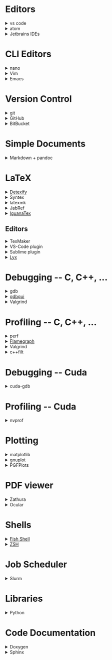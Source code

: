 # Editors

<details><summary>vs code</summary>
</details>

<details><summary>atom</summary>
</details>

<details><summary>Jetbrains IDEs</summary>
Kostenpflichtige IDE für Java, Python, C, C++, PHP.

 * Es gibt eine kostenlose [Studentenversion](https://www.jetbrains.com/student/).

</details>

# CLI Editors

<details><summary>nano</summary>
Die am einfachsten zu benutzende Option. Mit selbsterklärender Benutzung.
</details>

<details><summary>Vim</summary>
Komplexerer Command Line Editor mit komplexerer Bedinung aber extrem vielen Features. Am Anfang sollte man sich ein Vim-Cheat-Sheet googeln.
</details>

<details><summary>Emacs</summary>
Komplexerer Command Line Editor mit komplexerer Bedinung aber extrem vielen Features. Am Anfang sollte man sich ein Emacs-Cheat-Sheet googeln.
</details>

# Version Control

<details><summary>git</summary>

 * Das [Git Book](https://git-scm.com/book/en/v2) ist ein guter Startpunkt.
 * `git gui` um Commits zu erstellen und `gitk` um die History anzuschauen.

</details>

<details><summary>GitHub</summary>
Host für Git-Repositories.

 * Wenn man sich einen Studenten Account zulegt, kann man auch private Repos machen.

</details>

<details><summary>BitBucket</summary>
Kostenlose alternative zu GitHub mit privaten Repositories.
</details>

# Simple Documents

<details><summary>Markdown + pandoc</summary>
Good for writing pdf documents quickly. Not as nice as LaTeX but good enough for exercises.

 * Can compile markdown to pdf, html and many others.
 * Allows inline html, latex, latex formulas, ...

</details>

# LaTeX

<details><summary><a href="http://detexify.kirelabs.org/classify.html">Detexify</a></summary>
Male das Symbol das du brauchst und Detexify sagt dir den LaTeX-Befehl und das zugehörige Package.
</details>

<details><summary>Syntex</summary>
Wenn man LaTeX mit der Option `--synctex=1` kompiliert, wird eine `*.synctex.gz` Datei erstellt, die die Vorwärts- und Rückwärtssuche ermöglicht. Das heißt konkret, dass man im Editor bzw. PDF/PS/DVI-Viewer, der das unterstützt, durch Strg + Klick auf eine Stelle, jeweils zu der selben Stelle im anderen Programm kommt.
</details>

<details><summary>latexmk</summary>
Perl-Skript das automatisch die nötige Anzahl an Schritten für Index, BibTeX/Biber, Referenzen, etc. ausführt.

 * Die Option `Option -pvc` bewirkt automatisch eine kontinuierliche Vorschau.

</details>

<details><summary>JabRef</summary>
Tool zum Verwalten von Literatur für Latex auf Basis von BibTeX. Man kann suchen, PDFs verknüpfen und Zusammenfassungen schreiben.
</details>

<details><summary><a href="http://www.jonathanleroux.org/software/iguanatex/">IguanaTex</a></summary>
Plugin für PowerPoint um Latex-Formeln direkt einzubinden.
</details>

## Editors

<details><summary>TexMaker</summary>
</details>

<details><summary>VS-Code plugin</summary>
</details>

<details><summary>Sublime plugin</summary>

 * LaTeXTools
 * LaTeX-cwl

</details>

<details><summary><a href="https://www.lyx.org/Screenshots">Lyx</a></summary>
WYSIWYM Editor für Dokumente. Formeln werden direkt (fast) so gesetzt wie sie später aussehen. Verwendet intern LaTeX und kann auch den LaTeX Code exportieren.  Mit ein paar wenigen Shortcuts kann man sehr schell mathematische Formeln schreiben (z.B. `Alt-M G A` für Alpha (also "Alt Math Greek Alpha"), oder `Alt-M I` für Integrale).

 * Mit `Strg-L` kann man inline LaTeX schreiben, wenn der Editor bestimmte Funktionen nicht unterstützt.

</details>

# Debugging -- C, C++, ...

<details><summary>gdb</summary>

 * You can modify the _startup script_ `~/.gdbinit`. There exists various init files to support _colored output_ ([copy this file in the init file](https://github.com/RAttab/dotfiles/blob/master/colors.gdb)) and many other other features.
 * If you want to debug a program wich takes _command line arguments_ you can pass them like `gdb --args program param1 param2`.
 * You can print the first three elements of _arrays_ using `p *ptr@3`. If you have a 3x2 matrix you can also use `p *ptr@3@2` which will give a clearer structure to the output than `p *ptr@6`.

</details>

<details><summary><a href="https://gdbgui.com/screenshots.html">gdbgui</a></summary>
"Browser-based debugger for C, C++, go, rust, and more"
</details>

<details><summary>Valgrind</summary>
Useful if you have hard to find _memory bugs_ when gdb doesen't catch them or doesen't give any useful information. Examples are _double free_-bugs, bughs which corrupted the allocator meta data (in this case you might get an error the next time you try to allocate any new memory) or reading _uninitialized memory_.

 * You can use the flag `valgrind --track-origine=yes` to make valgrind track and report where you allocated uninitialized memory.
 * Besides memory checks with the default `--tool=memcheck` there also exist many other tools. E.g. `--tool=cachegrind` wich compute _cache misses_ for the instruction cache and memory chache.
 * Warning: valgrind will make you program run really slow.

</details>

# Profiling -- C, C++, ...

<details><summary>perf</summary>
</details>

<details><summary><a href="http://www.brendangregg.com/flamegraphs.html">Flamegraph</a></summary>

Nice way to [visually present](http://www.brendangregg.com/FlameGraphs/cpuflamegraphs.html) the results of `perf`.

 * There also exists a [module](https://github.com/evanhempel/python-flamegraph) for python.

</details>

<details><summary>Valgrind</summary>

 * For measuring _cache misses_. See the valgrind section in 'Debugging'

</details>

<details><summary>c++filt</summary>
Demangles C++ names to make them more readable. Nice in combination with profiler output or flamegraphs.
</details>

# Debugging -- Cuda

<details><summary>cuda-gdb</summary>
Gdb with cuda extension. You can also set _breakpoints in kernels_ and switch between threads to inspect the variables.

 * To check for _invalid memory addresses_, you can use `set cuda memcheck on` to enable something like `valgrind --tool=memcheck` for cuda
 * TODO: problem with breakpoints on gpu connected to display.

</details>

# Profiling -- Cuda

<details><summary>nvprof</summary>
Command line profiler for Cuda programs. You can also generate a file which can be imported to `nvvp` using `--analysis-metrics -o file`. This helps with profiling a remote program.

 * You can output the profiling in CSV format using a common time unit using `--csv -u us`.
 * Profiling can be limited to specific kernels using `--kernels my_kernel` which applies to the option `--events` or `--metrics` that follows it.

</details>

# Plotting

<details><summary>matplotlib</summary>
Python library for plotting.
</details>

<details><summary>gnuplot</summary>
Language especially for plotting. Can export to many formats including png, svg, latex.

 * You can use the init file `.gnuplot` to run code or set settings startup
 * Can fit arbitrary parameters to compute a function to approximate the data points.
 * You can also plot data using the output of shell commands: `plot '< python gen_data.py'` or `plot '< sed -n "s/^# //p" file'` or even with pipes `plot '< cat data/* | sed -n "s#re=\(.*\)#\1#p"'`

</details>

<details><summary>PGFPlots</summary>
Package um direkt in LaTeX Plots aus CSV Datein zu erstellen. Unterstützt unter anderem Graphen, Diagramme, Boxplots und 3D-Plots.

 * Es gibt auch viele high-level Funkionen wie Schleifen und Zufallszahlen.
 * Langsam bei vielen Plots. Um das häufige neuberechnen der Plots zu umgehen, kann man aber die Plots in einem externen File anlegen, als PDF compilieren, und dann mittels `\includegraphics{...}` wieder einbinden.
 * Kann auch gnuplot zum Plotten verwenden.

</details>

# PDF viewer

<details><summary>Zathura</summary>
</details>

<details><summary>Ocular</summary>
</details>

# Shells

<details><summary><a href="https://fishshell.com/docs/current/tutorial.html">Fish Shell</a></summary>
Shell mit Autocompletion und vielen weiteren Features.
</details>

<details><summary><a href="https://github.com/robbyrussell/oh-my-zsh">ZSH</a></summary>
Shell mit Autocompletion und vielen weiteren Features.
</details>

# Job Scheduler

<details><summary>Slurm</summary>
Job manager.

 * `srun --ntasks 42 script.sh` allocates 42 tasks and runs the job in your terminal. The default is one task  per  node.
 * `srun --ntasks 42 --pty bash` allocates 42 tasks and starts an interactive session. Use `exit` to exit the interactive session.
 * `sbatch --ntasks=1 script.sh` allocates and runs script. script gets _copied_ to an other location and gets run, once there are enough recources available.
 * `squeue` to see the current jobs in the job queue.
 * `scancel` to kill your jobs or revoke them from the queue.
 * `salloc --ntasks=42` allocate recources for yourself, but stay on login node. If you want to use the recources use `srun` afterwards. Useful if one jobs contains multiple `srun` commands, as you don't have to reallocate recources for each job. Use `exit` to exit the allocation.
 * Use `--job-name="Bob"` to give your job a descriptive name.
 * Use `--time=8:00:00` to set the upper limit for the runtime of your program.

</details>

# Libraries

<details><summary>Python</summary>

 * Numpy für effizientere Array/Vector/Matrix-Berechnungen.
 * [Scipy](https://docs.scipy.org/doc/scipy/reference/index.html) bietet viele nützliche Algorithmen für z.B. Lineare Algrabra, FFT und Optimierung.
 * Sympy for smybolisches Rechnen, Integrieren, Differenzieren.
 * Matplotlib zum plotten.

</details>

# Code Documentation

<details><summary>Doxygen</summary>
</details>

<details><summary>Sphinx</summary>
</details>

